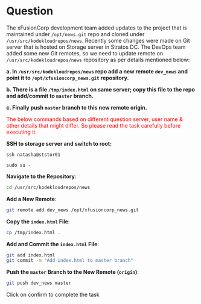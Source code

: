 # Question
The xFusionCorp development team added updates to the project that is maintained under `/opt/news.git` repo and cloned under `/usr/src/kodekloudrepos/news`. Recently some changes were made on Git server that is hosted on Storage server in Stratos DC. The DevOps team added some new Git remotes, so we need to update remote on `/usr/src/kodekloudrepos/news` repository as per details mentioned below:

**a. In `/usr/src/kodekloudrepos/news` repo add a new remote `dev_news` and point it to `/opt/xfusioncorp_news.git` repository.**

**b. There is a file `/tmp/index.html` on same server; copy this file to the repo and add/commit to `master` branch.**

**c. Finally push `master` branch to this new remote origin.**

<span style="color: red;">The below commands based on different question server, user name & other details that might differ. So please read the task carefully before executing it. </span>

**SSH to storage server and switch to root:**

```
ssh natasha@ststor01
```
```
sudo su -
```

**Navigate to the Repository**:

   ```bash
   cd /usr/src/kodekloudrepos/news
   ```

**Add a New Remote**:

   ```bash
   git remote add dev_news /opt/xfusioncorp_news.git
   ```

**Copy the `index.html` File**:

   ```bash
   cp /tmp/index.html .
   ```

**Add and Commit the `index.html` File**:


   ```bash
   git add index.html
   git commit -m "Add index.html to master branch"
   ```

**Push the `master` Branch to the New Remote (`origin`)**:


   ```bash
   git push dev_news master
   ```

Click on confirm to complete the task
